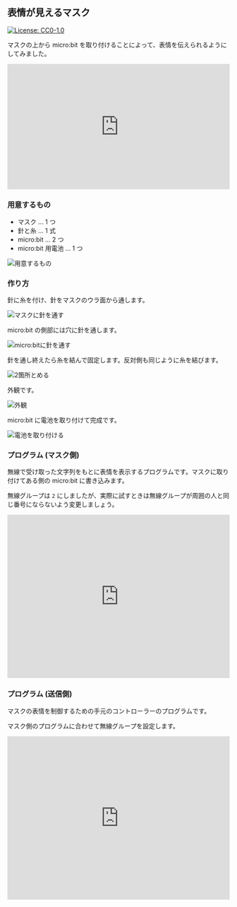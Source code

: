 ## 表情が見えるマスク

[![License: CC0-1.0](https://licensebuttons.net/l/zero/1.0/80x15.png)](http://creativecommons.org/publicdomain/zero/1.0/)

マスクの上から micro:bit を取り付けることによって、表情を伝えられるようにしてみました。

<div style="width:100%;height:0px;position:relative;padding-bottom:56.250%;"><iframe src="https://streamable.com/e/jjwhjd?autoplay=0" frameborder="0" width="100%" height="100%" allowfullscreen style="width:100%;height:100%;position:absolute;left:0px;top:0px;overflow:hidden;"></iframe></div>

### 用意するもの

- マスク … 1 つ
- 針と糸 … 1 式
- micro:bit … 2 つ
- micro:bit 用電池 … 1 つ

![用意するもの](https://i.gyazo.com/f23fc77b80badcb869f51368abb59b78.jpg)

### 作り方

針に糸を付け、針をマスクのウラ面から通します。

![マスクに針を通す](https://i.gyazo.com/7d98b5f3a36e4a113c64c0d08c203c45.jpg)

micro:bit の側部には穴に針を通します。

![micro:bitに針を通す](https://i.gyazo.com/e95b646aa36c6e8a155352fb4223f654.jpg)

針を通し終えたら糸を結んで固定します。反対側も同じように糸を結びます。

![2箇所とめる](https://i.gyazo.com/3327a16cf76a81d89b476902b5c89d45.jpg)

外観です。

![外観](https://i.gyazo.com/a4d497345f1cc70fa6987436e71e6bdf.jpg)

micro:bit に電池を取り付けて完成です。

![電池を取り付ける](https://i.gyazo.com/a0756793234eac8813f472b495a8315f.jpg)

### プログラム (マスク側)

無線で受け取った文字列をもとに表情を表示するプログラムです。マスクに取り付けてある側の micro:bit に書き込みます。

無線グループは `2` にしましたが、実際に試すときは無線グループが周囲の人と同じ番号にならないよう変更しましょう。

<div style="position:relative;height:calc(300px + 5em);width:100%;overflow:hidden;"><iframe style="position:absolute;top:0;left:0;width:100%;height:100%;" src="https://makecode.microbit.org/---codeembed#pub:_Hks2J6TtthLm" allowfullscreen="allowfullscreen" frameborder="0" sandbox="allow-scripts allow-same-origin"></iframe></div>

### プログラム (送信側)

マスクの表情を制御するための手元のコントローラーのプログラムです。

マスク側のプログラムに合わせて無線グループを設定します。

<div style="position:relative;height:calc(300px + 5em);width:100%;overflow:hidden;"><iframe style="position:absolute;top:0;left:0;width:100%;height:100%;" src="https://makecode.microbit.org/---codeembed#pub:_duCMMUY4wUA0" allowfullscreen="allowfullscreen" frameborder="0" sandbox="allow-scripts allow-same-origin"></iframe></div>
